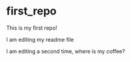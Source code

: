 # first_repo
This is my first repo! 

I am editing my readme file

I am editing a second time, where is my coffee? 
